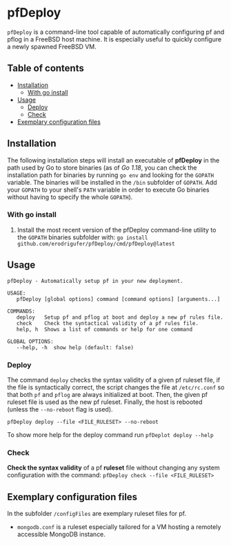 # pfDeploy
`pfDeploy` is a command-line tool capable of automatically configuring pf and pflog in a FreeBSD host machine. It is especially useful to quickly configure a newly spawned FreeBSD VM.

## Table of contents

<!-- vim-markdown-toc GFM -->

* [Installation](#installation)
	- [With go install](#with-go-install)
* [Usage](#usage)
	- [Deploy](#deploy)
	- [Check](#check)
* [Exemplary configuration files](#exemplary-configuration-files)

<!-- vim-markdown-toc -->

## Installation
The following installation steps will install an executable of **pfDeploy** in the path used by Go to store binaries (as of _Go 1.18_, you can check the installation path for binaries by running `go env` and looking for the `GOPATH` variable. The binaries will be installed in the `/bin` subfolder of `GOPATH`. Add your `GOPATH` to your shell's `PATH` variable in order to execute Go binaries without having to specify the whole `GOPATH`).

### With go install
1. Install the most recent version of the pfDeploy command-line utility to the `GOPATH` binaries subfolder with: `go install github.com/erodrigufer/pfDeploy/cmd/pfDeploy@latest`

## Usage
```
pfDeploy - Automatically setup pf in your new deployment.

USAGE:
   pfDeploy [global options] command [command options] [arguments...]

COMMANDS:
   deploy   Setup pf and pflog at boot and deploy a new pf rules file.
   check    Check the syntactical validity of a pf rules file.
   help, h  Shows a list of commands or help for one command

GLOBAL OPTIONS:
   --help, -h  show help (default: false)
```

### Deploy
The command `deploy` checks the syntax validity of a given pf ruleset file, if the file is syntactically correct, the script changes the file at `/etc/rc.conf` so that both `pf` and `pflog` are always initialized at boot. Then, the given pf ruleset file is used as the new pf ruleset. Finally, the host is rebooted (unless the `--no-reboot` flag is used).

```
pfDeploy deploy --file <FILE_RULESET> --no-reboot
```

To show more help for the deploy command run `pfDeplot deploy --help`

### Check
**Check the syntax validity** of a pf **ruleset** file without changing any system configuration with the command: `pfDeploy check --file <FILE_RULESET>` 

## Exemplary configuration files
In the subfolder `/configFiles` are exemplary ruleset files for pf.

* `mongodb.conf` is a ruleset especially tailored for a VM hosting a remotely accessible MongoDB instance.
